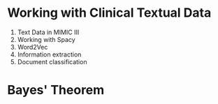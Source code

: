 # Working with Clinical Textual Data

1. Text Data in MIMIC III
1. Working with Spacy
1. Word2Vec
1. Information extraction
1. Document classification


# Bayes' Theorem

